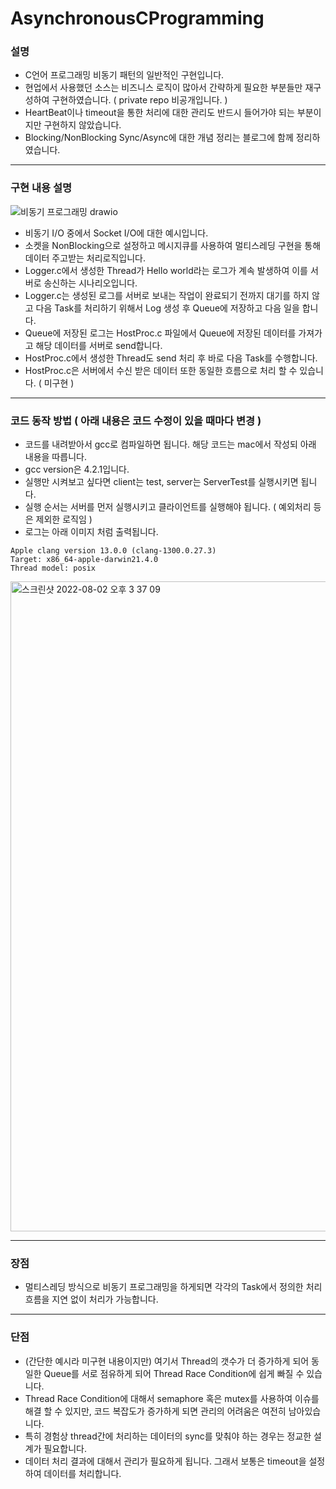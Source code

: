 # AsynchronousCProgramming


### 설명
- C언어 프로그래밍 비동기 패턴의 일반적인 구현입니다.
- 현업에서 사용했던 소스는 비즈니스 로직이 많아서 간략하게 필요한 부분들만 재구성하여 구현하였습니다. ( private repo 비공개입니다. )
- HeartBeat이나 timeout을 통한 처리에 대한 관리도 반드시 들어가야 되는 부분이지만 구현하지 않았습니다.
- Blocking/NonBlocking Sync/Async에 대한 개념 정리는 블로그에 함께 정리하였습니다.


---
### 구현 내용 설명
![비동기 프로그래밍 drawio](https://user-images.githubusercontent.com/91730236/182301874-279ec2fb-7480-4958-907b-ac209db0aa68.png)



- 비동기 I/O 중에서 Socket I/O에 대한 예시입니다.
- 소켓을 NonBlocking으로 설정하고 메시지큐를 사용하여 멀티스레딩 구현을 통해 데이터 주고받는 처리로직입니다.
- Logger.c에서 생성한 Thread가 Hello world라는 로그가 계속 발생하여 이를 서버로 송신하는 시나리오입니다.
- Logger.c는 생성된 로그를 서버로 보내는 작업이 완료되기 전까지 대기를 하지 않고 다음 Task를 처리하기 위해서 Log 생성 후 Queue에 저장하고 다음 일을 합니다.
- Queue에 저장된 로그는 HostProc.c 파일에서 Queue에 저장된 데이터를 가져가고 해당 데이터를 서버로 send합니다.
- HostProc.c에서 생성한 Thread도 send 처리 후 바로 다음 Task를 수행합니다.
- HostProc.c은 서버에서 수신 받은 데이터 또한 동일한 흐름으로 처리 할 수 있습니다. ( 미구현 )




---
### 코드 동작 방법 ( 아래 내용은 코드 수정이 있을 때마다 변경 )
- 코드를 내려받아서 gcc로 컴파일하면 됩니다. 해당 코드는 mac에서 작성되 아래 내용을 따릅니다.
- gcc version은 4.2.1입니다.
- 실행만 시켜보고 싶다면 client는 test, server는 ServerTest를 실행시키면 됩니다.
- 실행 순서는 서버를 먼저 실행시키고 클라이언트를 실행해야 됩니다. ( 예외처리 등은 제외한 로직임 )
- 로그는 아래 이미지 처럼 출력됩니다.

```
Apple clang version 13.0.0 (clang-1300.0.27.3)
Target: x86_64-apple-darwin21.4.0
Thread model: posix
```

<img width="1040" alt="스크린샷 2022-08-02 오후 3 37 09" src="https://user-images.githubusercontent.com/91730236/182308440-ee684c2b-d894-48d0-a53f-9e132b78affe.png">


---
### 장점
- 멀티스레딩 방식으로 비동기 프로그래밍을 하게되면 각각의 Task에서 정의한 처리 흐름을 지연 없이 처리가 가능합니다.


---
### 단점
- (간단한 예시라 미구현 내용이지만) 여기서 Thread의 갯수가 더 증가하게 되어 동일한 Queue를 서로 점유하게 되어 Thread Race Condition에 쉽게 빠질 수 있습니다.
- Thread Race Condition에 대해서 semaphore 혹은 mutex를 사용하여 이슈를 해결 할 수 있지만, 코드 복잡도가 증가하게 되면 관리의 어려움은 여전히 남아있습니다.
- 특히 경험상 thread간에 처리하는 데이터의 sync를 맞춰야 하는 경우는 정교한 설계가 필요합니다.
- 데이터 처리 결과에 대해서 관리가 필요하게 됩니다. 그래서 보통은 timeout을 설정하여 데이터를 처리합니다.







